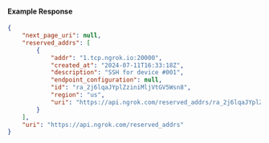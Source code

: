 <!-- Code generated for API Clients. DO NOT EDIT. -->

#### Example Response

```json
{
	"next_page_uri": null,
	"reserved_addrs": [
		{
			"addr": "1.tcp.ngrok.io:20000",
			"created_at": "2024-07-11T16:33:18Z",
			"description": "SSH for device #001",
			"endpoint_configuration": null,
			"id": "ra_2j6lqaJYplZziniMljVtGV5Wsn8",
			"region": "us",
			"uri": "https://api.ngrok.com/reserved_addrs/ra_2j6lqaJYplZziniMljVtGV5Wsn8"
		}
	],
	"uri": "https://api.ngrok.com/reserved_addrs"
}
```
